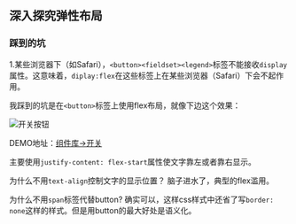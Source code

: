 ## 深入探究弹性布局

### 踩到的坑
1.某些浏览器下（如Safari），`<button><fieldset><legend>`标签不能接收`display`属性。这意味着，`diplay:flex`在这些标签上在某些浏览器（Safari）下会不起作用。

我踩到的坑是在`<button>`标签上使用flex布局，就像下边这个效果：

<img src="http://ovjyf065b.bkt.clouddn.com/demo/switch.png" alt="开关按钮">

DEMO地址：[组件库->开关](#/demo/components)

主要使用`justify-content: flex-start`属性使文字靠左或者靠右显示。

为什么不用`text-align`控制文字的显示位置？
脑子进水了，典型的flex滥用。

为什么不用`span`标签代替button?
确实可以，这样css样式中还省了写`border: none`这样的样式。但是用button的最大好处是语义化。